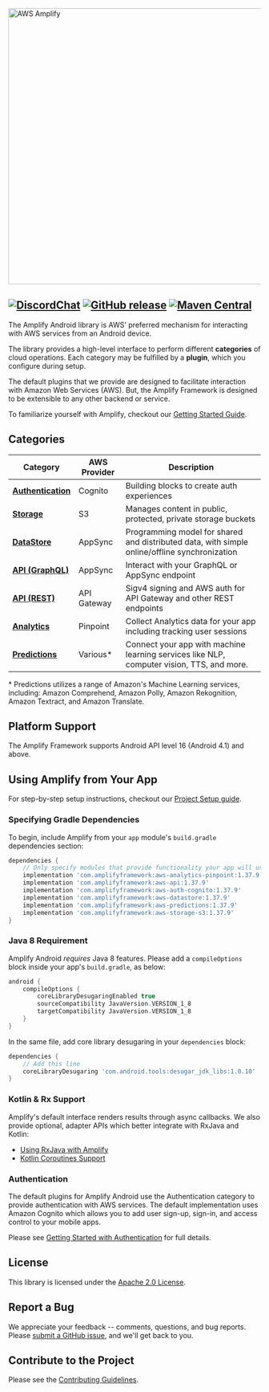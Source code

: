 <img src="https://s3.amazonaws.com/aws-mobile-hub-images/aws-amplify-logo.png" alt="AWS Amplify" width="550">
 
[![DiscordChat](https://img.shields.io/discord/308323056592486420?logo=discord)](https://discord.gg/jWVbPfC)
[![GitHub release](https://img.shields.io/github/release/aws-amplify/amplify-android.svg)](https://github.com/aws-amplify/amplify-android/releases)
[![Maven Central](https://img.shields.io/maven-central/v/com.amplifyframework/core.svg)](https://search.maven.org/search?q=g:com.amplifyframework%20a:core)
-------------------------------------------------------

The Amplify Android library is AWS' preferred mechanism for interacting
with AWS services from an Android device.

The library provides a high-level interface to perform different
**categories** of cloud operations. Each category may be fulfilled by a
**plugin**, which you configure during setup.

The default plugins that we provide are designed to facilitate
interaction with Amazon Web Services (AWS). But, the Amplify Framework
is designed to be extensible to any other backend or service.

To familiarize yourself with Amplify, checkout our [Getting Started
Guide](https://docs.amplify.aws/start/q/integration/android).

## Categories

| Category                                                                                        | AWS Provider | Description                                |
|-------------------------------------------------------------------------------------------------|--------------|--------------------------------------------|
| **[Authentication](https://docs.amplify.aws/lib/auth/getting-started/q/platform/android)**      | Cognito      | Building blocks to create auth experiences |
| **[Storage](https://docs.amplify.aws/lib/storage/getting-started/q/platform/android)**          | S3           | Manages content in public, protected, private storage buckets |
| **[DataStore](https://docs.amplify.aws/lib/datastore/getting-started/q/platform/android)**      | AppSync      | Programming model for shared and distributed data, with simple online/offline synchronization |
| **[API (GraphQL)](https://docs.amplify.aws/lib/graphqlapi/getting-started/q/platform/android)** | AppSync      | Interact with your GraphQL or AppSync endpoint |
| **[API (REST)](https://docs.amplify.aws/lib/restapi/getting-started/q/platform/android)**       | API Gateway  | Sigv4 signing and AWS auth for API Gateway and other REST endpoints |
| **[Analytics](https://docs.amplify.aws/lib/analytics/getting-started/q/platform/android)**      | Pinpoint     | Collect Analytics data for your app including tracking user sessions |
| **[Predictions](https://docs.amplify.aws/lib/predictions/getting-started/q/platform/android)**  | Various*     | Connect your app with machine learning services like NLP, computer vision, TTS, and more. |

\* Predictions utilizes a range of Amazon's Machine Learning services,
including: Amazon Comprehend, Amazon Polly, Amazon Rekognition, Amazon
Textract, and Amazon Translate.

## Platform Support

The Amplify Framework supports Android API level 16 (Android 4.1) and above.

## Using Amplify from Your App

For step-by-step setup instructions, checkout our [Project Setup
guide](https://docs.amplify.aws/lib/project-setup/prereq/q/platform/android).

### Specifying Gradle Dependencies

To begin, include Amplify from your `app` module's `build.gradle`
dependencies section:

```groovy
dependencies {
    // Only specify modules that provide functionality your app will use
    implementation 'com.amplifyframework:aws-analytics-pinpoint:1.37.9'
    implementation 'com.amplifyframework:aws-api:1.37.9'
    implementation 'com.amplifyframework:aws-auth-cognito:1.37.9'
    implementation 'com.amplifyframework:aws-datastore:1.37.9'
    implementation 'com.amplifyframework:aws-predictions:1.37.9'
    implementation 'com.amplifyframework:aws-storage-s3:1.37.9'
}
```

### Java 8 Requirement

Amplify Android _requires_ Java 8 features. Please add a `compileOptions`
block inside your app's `build.gradle`, as below:

```gradle
android {
    compileOptions {
        coreLibraryDesugaringEnabled true
        sourceCompatibility JavaVersion.VERSION_1_8
        targetCompatibility JavaVersion.VERSION_1_8
    }
}
```
In the same file, add core library desugaring in your `dependencies`
block:
```gradle
dependencies {
    // Add this line
    coreLibraryDesugaring 'com.android.tools:desugar_jdk_libs:1.0.10'
}
```

### Kotlin & Rx Support

Amplify's default interface renders results through async callbacks. We also provide optional, adapter APIs which better integrate with RxJava and Kotlin:

 - [Using RxJava with Amplify](https://docs.amplify.aws/lib/project-setup/rxjava/q/platform/android)
 - [Kotlin Coroutines Support](https://docs.amplify.aws/lib/project-setup/coroutines/q/platform/android)

### Authentication

The default plugins for Amplify Android use the Authentication category to
provide authentication with AWS services. The default implementation uses Amazon
Cognito which allows you to add user sign-up, sign-in, and access control to
your mobile apps.

Please see [Getting Started with
Authentication](https://docs.amplify.aws/lib/auth/getting-started/q/platform/android)
for full details.

## License

This library is licensed under the [Apache 2.0 License](./LICENSE).

## Report a Bug

We appreciate your feedback -- comments, questions, and bug reports. Please
[submit a GitHub issue](https://github.com/aws-amplify/amplify-android/issues),
and we'll get back to you.

## Contribute to the Project

Please see the [Contributing Guidelines](./CONTRIBUTING.md).

